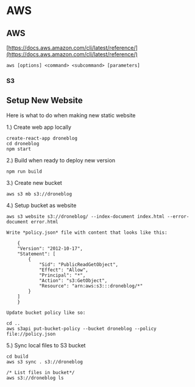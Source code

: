 
# AWS

## AWS

[https://docs.aws.amazon.com/cli/latest/reference/](https://docs.aws.amazon.com/cli/latest/reference/)

    aws [options] <command> <subcommand> [parameters]

### S3 

## Setup New Website

Here is what to do when making new static website

1.) Create web app locally

    create-react-app droneblog
    cd droneblog
    npm start

2.) Build when ready to deploy new version

    npm run build

3.) Create new bucket

    aws s3 mb s3://droneblog

4.) Setup bucket as website

    aws s3 website s3://droneblog/ --index-document index.html --error-document error.html

    Write *policy.json* file with content that looks like this:

        {
        "Version": "2012-10-17",
        "Statement": [
            {
                "Sid": "PublicReadGetObject",
                "Effect": "Allow",
                "Principal": "*",
                "Action": "s3:GetObject",
                "Resource": "arn:aws:s3:::droneblog/*"
            }
        ]
        }

    Update bucket policy like so:

    cd ..
    aws s3api put-bucket-policy --bucket droneblog --policy file://policy.json

5.) Sync local files to S3 bucket

    cd build
    aws s3 sync . s3://droneblog

    /* List files in bucket*/
    aws s3://droneblog ls


